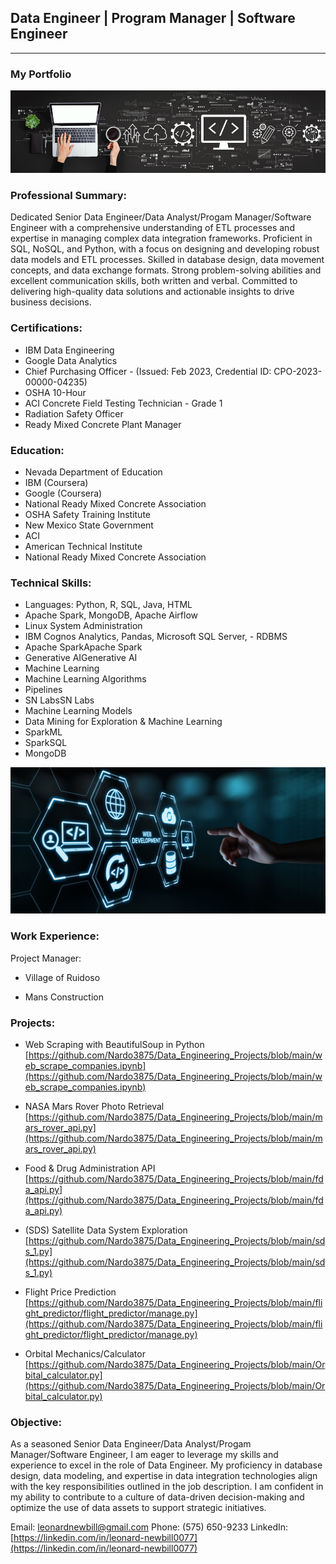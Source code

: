 ## Data Engineer | Program Manager | Software Engineer
---
### My Portfolio 

![](assests/img/website_banner.jpg)

### Professional Summary:
Dedicated Senior Data Engineer/Data Analyst/Progam Manager/Software Engineer with a comprehensive understanding of ETL processes and expertise in managing complex data integration frameworks. Proficient in SQL, NoSQL, and Python, with a focus on designing and developing robust data models and ETL processes. Skilled in database design, data movement concepts, and data exchange formats. Strong problem-solving abilities and excellent communication skills, both written and verbal. Committed to delivering high-quality data solutions and actionable insights to drive business decisions.


### Certifications: 
- IBM Data Engineering 
- Google Data Analytics 
- Chief Purchasing Officer - (Issued: Feb 2023, Credential ID: CPO-2023-00000-04235)
- OSHA 10-Hour
- ACI Concrete Field Testing Technician - Grade 1
- Radiation Safety Officer
- Ready Mixed Concrete Plant Manager

### Education:
- Nevada Department of Education 
- IBM (Coursera)
- Google (Coursera)
- National Ready Mixed Concrete Association
- OSHA Safety Training Institute
- New Mexico State Government
- ACI
- American Technical Institute
- National Ready Mixed Concrete Association


### Technical Skills:
- Languages: Python, R, SQL, Java, HTML
- Apache Spark, MongoDB, Apache Airflow
- Linux System Administration
- IBM Cognos Analytics, Pandas, Microsoft SQL Server, - RDBMS
- Apache SparkApache Spark
- Generative AIGenerative AI
- Machine Learning
- Machine Learning Algorithms
- Pipelines
- SN LabsSN Labs
- Machine Learning Models
- Data Mining for Exploration & Machine Learning
- SparkML
- SparkSQL
- MongoDB

![](assests/img/web_dev1.jpg)

### Work Experience:
Project Manager:

- Village of Ruidoso

- Mans Construction

  
### Projects: 
- Web Scraping with BeautifulSoup in Python [https://github.com/Nardo3875/Data_Engineering_Projects/blob/main/web_scrape_companies.ipynb](https://github.com/Nardo3875/Data_Engineering_Projects/blob/main/web_scrape_companies.ipynb)

- NASA Mars Rover Photo Retrieval [https://github.com/Nardo3875/Data_Engineering_Projects/blob/main/mars_rover_api.py](https://github.com/Nardo3875/Data_Engineering_Projects/blob/main/mars_rover_api.py)

- Food & Drug Administration API [https://github.com/Nardo3875/Data_Engineering_Projects/blob/main/fda_api.py](https://github.com/Nardo3875/Data_Engineering_Projects/blob/main/fda_api.py)

- (SDS) Satellite Data System Exploration [https://github.com/Nardo3875/Data_Engineering_Projects/blob/main/sds_1.py](https://github.com/Nardo3875/Data_Engineering_Projects/blob/main/sds_1.py)

- Flight Price Prediction [https://github.com/Nardo3875/Data_Engineering_Projects/blob/main/flight_predictor/flight_predictor/manage.py](https://github.com/Nardo3875/Data_Engineering_Projects/blob/main/flight_predictor/flight_predictor/manage.py)

- Orbital Mechanics/Calculator [https://github.com/Nardo3875/Data_Engineering_Projects/blob/main/Orbital_calculator.py](https://github.com/Nardo3875/Data_Engineering_Projects/blob/main/Orbital_calculator.py)

### Objective: 
As a seasoned Senior Data Engineer/Data Analyst/Progam Manager/Software Engineer, I am eager to leverage my skills and experience to excel in the role of Data Engineer. My proficiency in database design, data modeling, and expertise in data integration technologies align with the key responsibilities outlined in the job description. I am confident in my ability to contribute to a culture of data-driven decision-making and optimize the use of data assets to support strategic initiatives.

Email: <leonardnewbill@gmail.com> Phone: (575) 650-9233 LinkedIn: [https://linkedin.com/in/leonard-newbill0077](https://linkedin.com/in/leonard-newbill0077)
